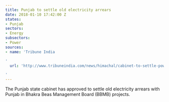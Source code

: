 ```yaml
---
title: Punjab to settle old electricity arrears
date: 2018-01-10 17:42:00 Z
states:
- Punjab
sectors:
- Energy
subsectors:
- Power
sources:
- name: 'Tribune India

'
  url: 'http://www.tribuneindia.com/news/himachal/cabinet-to-settle-power-arrears-with-punjab/523614.html

'
---
```


The Punjab state cabinet has approved to settle old electricity arrears with Punjab in Bhakra Beas Management Board (BBMB) projects. 
